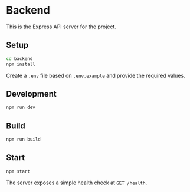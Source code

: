 # Backend

This is the Express API server for the project.

## Setup

```bash
cd backend
npm install
```

Create a `.env` file based on `.env.example` and provide the required values.

## Development

```bash
npm run dev
```

## Build

```bash
npm run build
```

## Start

```bash
npm start
```

The server exposes a simple health check at `GET /health`.

